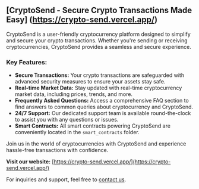 ## [CryptoSend - Secure Crypto Transactions Made Easy] (https://crypto-send.vercel.app/)

CryptoSend is a user-friendly cryptocurrency platform designed to simplify and secure your crypto transactions. Whether you're sending or receiving cryptocurrencies, CryptoSend provides a seamless and secure experience.

### Key Features:
- **Secure Transactions:** Your crypto transactions are safeguarded with advanced security measures to ensure your assets stay safe.
- **Real-time Market Data:** Stay updated with real-time cryptocurrency market data, including prices, trends, and more.
- **Frequently Asked Questions:** Access a comprehensive FAQ section to find answers to common queries about cryptocurrency and CryptoSend.
- **24/7 Support:** Our dedicated support team is available round-the-clock to assist you with any questions or issues.
- **Smart Contracts:** All smart contracts powering CryptoSend are conveniently located in the `smart_contracts` folder.

Join us in the world of cryptocurrencies with CryptoSend and experience hassle-free transactions with confidence.

**Visit our website:** [https://crypto-send.vercel.app/](https://crypto-send.vercel.app/)

For inquiries and support, feel free to [contact us](mailto:joshuamedvinsky33@gmail.com).


